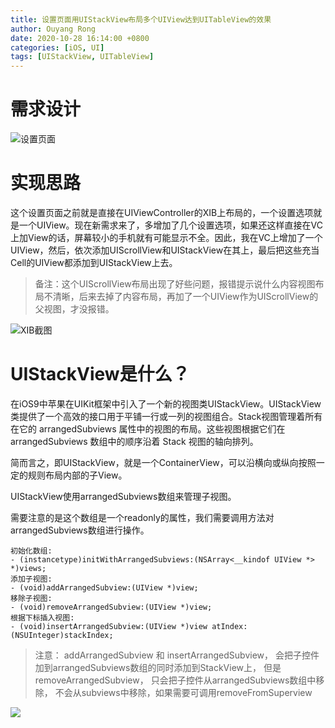```yaml
---
title: 设置页面用UIStackView布局多个UIView达到UITableView的效果
author: Ouyang Rong
date: 2020-10-28 16:14:00 +0800
categories: [iOS, UI]
tags: [UIStackView, UITableView]
---
```


# 需求设计

![设置页面](https://tva1.sinaimg.cn/large/0081Kckwly1gk5488dpt2j30910ikta8.jpg)

# 实现思路

这个设置页面之前就是直接在UIViewController的XIB上布局的，一个设置选项就是一个UIView。现在新需求来了，多增加了几个设置选项，如果还这样直接在VC上加View的话，屏幕较小的手机就有可能显示不全。因此，我在VC上增加了一个UIView，然后，依次添加UIScrollView和UIStackView在其上，最后把这些充当Cell的UIView都添加到UIStackView上去。

> 备注：这个UIScrollView布局出现了好些问题，报错提示说什么内容视图布局不清晰，后来去掉了内容布局，再加了一个UIView作为UIScrollView的父视图，才没报错。
>

![XIB截图](https://tva1.sinaimg.cn/large/0081Kckwly1gk54gni8xcj314l0lwafv.jpg)

# UIStackView是什么？

在iOS9中苹果在UIKit框架中引入了一个新的视图类UIStackView。UIStackView 类提供了一个高效的接口用于平铺一行或一列的视图组合。Stack视图管理着所有在它的 arrangedSubviews 属性中的视图的布局。这些视图根据它们在 arrangedSubviews 数组中的顺序沿着 Stack 视图的轴向排列。

简而言之，即UIStackView，就是一个ContainerView，可以沿横向或纵向按照一定的规则布局内部的子View。

UIStackView使用arrangedSubviews数组来管理子视图。

需要注意的是这个数组是一个readonly的属性，我们需要调用方法对arrangedSubviews数组进行操作。


```
初始化数组:
- (instancetype)initWithArrangedSubviews:(NSArray<__kindof UIView *> *)views;
添加子视图:
- (void)addArrangedSubview:(UIView *)view;
移除子视图:
- (void)removeArrangedSubview:(UIView *)view;
根据下标插入视图:
- (void)insertArrangedSubview:(UIView *)view atIndex:(NSUInteger)stackIndex;
```

> 注意： addArrangedSubview 和 insertArrangedSubview， 会把子控件加到arrangedSubviews数组的同时添加到StackView上，
>       但是removeArrangedSubview， 只会把子控件从arrangedSubviews数组中移除，
>       不会从subviews中移除，如果需要可调用removeFromSuperview

![](https://tva1.sinaimg.cn/large/0081Kckwly1gk5453ipi8j30q10jhdgo.jpg)
